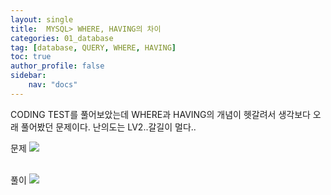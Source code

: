 ```yaml
---
layout: single
title:  MYSQL> WHERE, HAVING의 차이
categories: 01_database
tag: [database, QUERY, WHERE, HAVING]
toc: true
author_profile: false
sidebar:
    nav: "docs"
---
```


CODING TEST를 풀어보았는데 WHERE과 HAVING의 개념이 헷갈려서 생각보다 오래 풀어봤던 문제이다. 난의도는 LV2..갈길이 멀다..

문제
<img src = "/assets/img/bongs/220627/QUESTION.png">

<br>
풀이
<img src = "/assets/img/bongs/220627/ANSWER.png">


